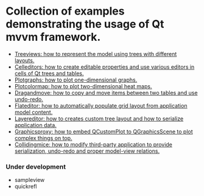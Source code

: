 # Collection of examples demonstrating the usage of Qt mvvm framework.

+ [Treeviews: how to represent the model using trees with different layouts.](treeviews/README.md)
+ [Celleditors:  how to create editable properties and use various editors
in cells of Qt trees and tables.](celleditors/README.md)
+ [Plotgraphs:  how to plot one-dimensional graphs.](plotgraphs/README.md)
+ [Plotcolormap:  how to plot two-dimensional heat maps.](plotcolormap/README.md)
+ [Dragandmove:  how to copy and move items between two tables and use undo-redo.](dragandmove/README.md)
+ [Flateditor: how to automatically populate grid layout from 
application model content.](flateditor/README.md)
+ [Layereditor: how to creates custom tree layout and how to serialize application data.](layereditor/README.md)
+ [Graphicsproxy: how to embed QCustomPlot to QGraphicsScene to plot complex things on top.](graphicsproxy/README.md)
+ [Collidingmice: how to modify third-party application to provide serialization, undo-redo and proper model-view relations.](collidingmice/README.md)

### Under development

+ sampleview
+ quickrefl

